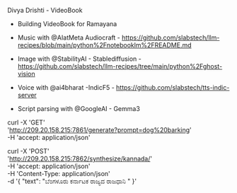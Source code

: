 Divya Drishti - VideoBook
 
- Building VideoBook for Ramayana

- Music  with @AIatMeta  Audiocraft - https://github.com/slabstech/llm-recipes/blob/main/python%2Fnotebooklm%2FREADME.md
- Image with @StabilityAI - Stablediffusion - https://github.com/slabstech/llm-recipes/tree/main/python%2Fghost-vision
- Voice with @ai4bharat -IndicF5 - https://github.com/slabstech/tts-indic-server
- Script parsing with @GoogleAI - Gemma3 



curl -X 'GET' \
  'http://209.20.158.215:7861/generate?prompt=dog%20barking' \
  -H 'accept: application/json'


  curl -X 'POST' \
  'http://209.20.158.215:7862/synthesize/kannada/' \
  -H 'accept: application/json' \
  -H 'Content-Type: application/json' \
  -d '{
  "text": "ಬೆಂಗಳೂರು ಕರ್ನಾಟಕ ರಾಜ್ಯದ ರಾಜಧಾನಿ "
}'